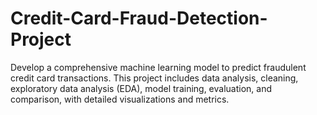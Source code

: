 # Credit-Card-Fraud-Detection-Project
Develop a comprehensive machine learning model to predict fraudulent credit card transactions. This project includes data analysis, cleaning, exploratory data analysis (EDA), model training, evaluation, and comparison, with detailed visualizations and metrics.

